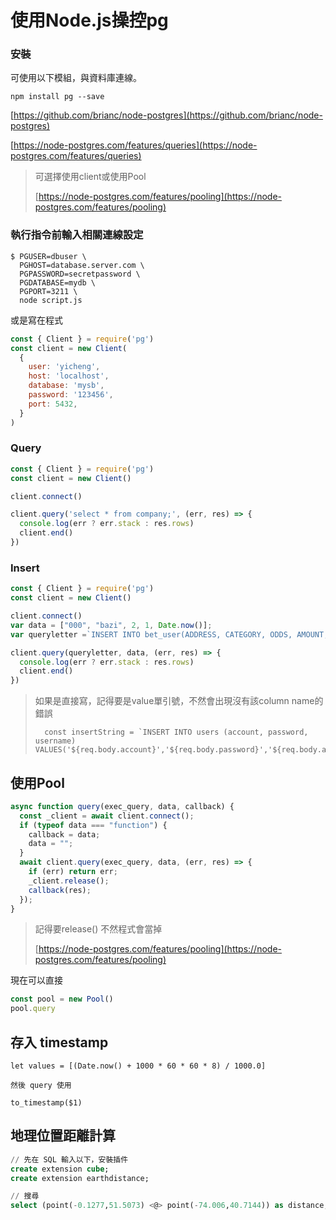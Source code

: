 # 使用Node.js操控pg



### 安裝

可使用以下模組，與資料庫連線。

```text
npm install pg --save
```

[https://github.com/brianc/node-postgres](https://github.com/brianc/node-postgres)

[https://node-postgres.com/features/queries](https://node-postgres.com/features/queries)

> 可選擇使用client或使用Pool
>
> [https://node-postgres.com/features/pooling](https://node-postgres.com/features/pooling)

### 執行指令前輸入相關連線設定

```text
$ PGUSER=dbuser \
  PGHOST=database.server.com \
  PGPASSWORD=secretpassword \
  PGDATABASE=mydb \
  PGPORT=3211 \
  node script.js
```

或是寫在程式

```javascript
const { Client } = require('pg')
const client = new Client(
  {
    user: 'yicheng',
    host: 'localhost',
    database: 'mysb',
    password: '123456',
    port: 5432,
  }
)
```

### Query

```javascript
const { Client } = require('pg')
const client = new Client()

client.connect()

client.query('select * from company;', (err, res) => {
  console.log(err ? err.stack : res.rows)
  client.end()
})
```

### Insert

```javascript
const { Client } = require('pg')
const client = new Client()

client.connect()
var data = ["000", "bazi", 2, 1, Date.now()];
var queryletter =`INSERT INTO bet_user(ADDRESS, CATEGORY, ODDS, AMOUNT, TIMESTAMP) VALUES ($1, $2, $3, $4, $5)`;

client.query(queryletter, data, (err, res) => {
  console.log(err ? err.stack : res.rows)
  client.end()
})
```

> 如果是直接寫，記得要是value單引號，不然會出現沒有該column name的錯誤
>
> ```text
>   const insertString = `INSERT INTO users (account, password, username) VALUES('${req.body.account}','${req.body.password}','${req.body.account}');`
> ```

## 使用Pool

```javascript
async function query(exec_query, data, callback) {
  const _client = await client.connect();
  if (typeof data === "function") {
    callback = data;
    data = "";
  }
  await client.query(exec_query, data, (err, res) => {
    if (err) return err;
    _client.release();
    callback(res);
  });
}
```

> 記得要release\(\) 不然程式會當掉
>
> [https://node-postgres.com/features/pooling](https://node-postgres.com/features/pooling)

現在可以直接

```javascript
const pool = new Pool()
pool.query
```

## 存入 timestamp

```text
let values = [(Date.now() + 1000 * 60 * 60 * 8) / 1000.0]

然後 query 使用

to_timestamp($1)
```

## 地理位置距離計算

```sql
// 先在 SQL 輸入以下，安裝插件
create extension cube;
create extension earthdistance;

// 搜尋
select (point(-0.1277,51.5073) <@> point(-74.006,40.7144)) as distance;
```

